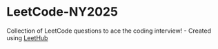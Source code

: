 # LeetCode-NY2025
Collection of LeetCode questions to ace the coding interview! - Created using [LeetHub](https://github.com/QasimWani/LeetHub)
